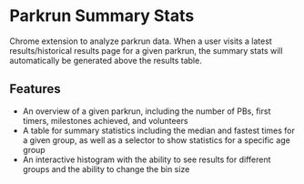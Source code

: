 # Parkrun Summary Stats
Chrome extension to analyze parkrun data.
When a user visits a  latest results/historical results page for a given parkrun, the summary stats will automatically be generated above the results table.

## Features
 - An overview of a given parkrun, including the number of PBs, first timers, milestones achieved, and volunteers
 - A table for summary statistics including the median and fastest times for a given group, as well as a selector to show statistics for a specific age group
 - An interactive histogram with the ability to see results for different groups and the ability to change the bin size
